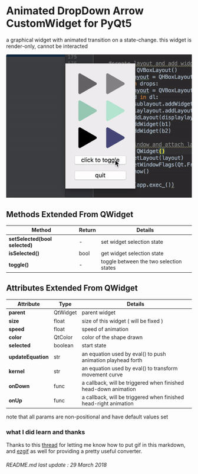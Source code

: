 # Animated DropDown Arrow CustomWidget for PyQt5
a graphical widget with animated transition on a state-change. this widget is render-only, cannot be interacted

![Alt Text](https://github.com/maxoja/pyqt-animated-drop-down-arrow/blob/master/md-resource/example.gif)

## Methods Extended From QWidget
| Method                       | Return | Details   |
|------------------------------|--------|-----------|
**setSelected(bool selected)** | -      | set widget selection state
**isSelected()**               | bool   | get widget selection state
**toggle()**                   | -      | toggle between the two selection states

## Attributes Extended From QWidget
| Attribute       | Type    | Details |
------------------|---------|---------|
**parent**        |QtWidget |parent widget
**size**          |float    |size of this widget ( will be fixed )
**speed**         |float    |speed of animation
**color**         |QtColor  |color of the shape drawn
**selected**      |boolean  |start state 
**updateEquation**|str|an equation used by eval() to push animation playhead forth
**kernel**        |str      |an equation used by eval() to transform movement curve
**onDown**        |func     |a callback, will be triggered when finished head-down animation
**onUp**          |func     |a callback, will be triggered when finished head-right animation

note that all params are non-positional and have default values set

### what I did learn and thanks
Thanks to this [thread](https://stackoverflow.com/questions/34341808/is-there-a-way-to-add-a-gif-to-a-markdown-file) 
for letting me know how to put gif in this markdown, and 
[ezgif](https://ezgif.com/video-to-gif) as well for providing a pretty useful converter.

###### README.md last update : 29 March 2018
